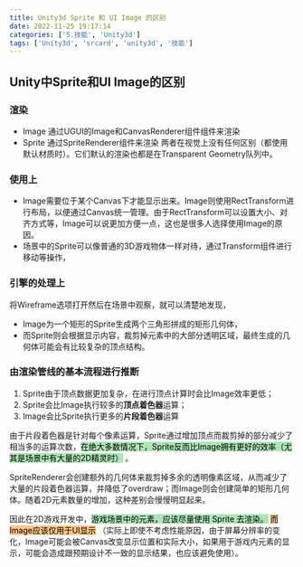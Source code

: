```yaml
---
title: Unity3d Sprite 和 UI Image 的区别
date: 2022-11-25 19:17:14
categories: ['5.技能', 'Unity3d']
tags: ['Unity3d', 'srcard', 'unity3d', '技能']
---
```

  
  
## Unity中Sprite和UI Image的区别

    
  
### 渲染

- Image 通过UGUI的Image和CanvasRenderer组件组件来渲染
- Sprite 通过SpriteRenderer组件来渲染
两者在视觉上没有任何区别（都使用默认材质时）。它们默认的渲染也都是在Transparent Geometry队列中。
    
  
### 使用上

- Image需要位于某个Canvas下才能显示出来。Image则使用RectTransform进行布局，以便通过Canvas统一管理。由于RectTransform可以设置大小、对齐方式等，Image可以说更加方便一点，这也是很多人选择使用Image的原因。
- 场景中的Sprite可以像普通的3D游戏物体一样对待，通过Transform组件进行移动等操作，
    
  
### 引擎的处理上

将Wireframe选项打开然后在场景中观察，就可以清楚地发现，
- Image为一个矩形的Sprite生成两个三角形拼成的矩形几何体，
- 而Sprite则会根据显示内容，裁剪掉元素中的大部分透明区域，最终生成的几何体可能会有比较复杂的顶点结构。
    
  
### 由渲染管线的基本流程进行推断

1. Sprite由于顶点数据更加复杂，在进行顶点计算时会比Image效率更低；
2. Sprite会比Image执行较多的**顶点着色器**运算；
3. Image会比Sprite执行更多的**片段着色器**运算
  
由于片段着色器是针对每个像素运算，Sprite通过增加顶点而裁剪掉的部分减少了相当多的运算次数，<mark style="background: #83d98fA6;">在绝大多数情况下，Sprite反而比Image拥有更好的效率（尤其是场景中有大量的2D精灵时）</mark> 。
  
SpriteRenderer会创建额外的几何体来裁剪掉多余的透明像素区域，从而减少了大量的片段着色器运算，并降低了overdraw；而Image则会创建简单的矩形几何体。随着2D元素数量的增加，这种差别会慢慢明显起来。
  
因此在2D游戏开发中，<mark style="background: #83d98fA6;">游戏场景中的元素，应该尽量使用 Sprite 去渲染。</mark> <mark style="background: #fbab4bA6;">而Image应该仅用于UI显示</mark> （实际上即使不考虑性能原因，由于屏幕分辨率的变化，Image可能会被Canvas改变显示位置和实际大小，如果用于游戏内元素的显示，可能会造成跟预期设计不一致的显示结果，也应该避免使用）。
<!--SR:!2024-09-07,17,250-->
